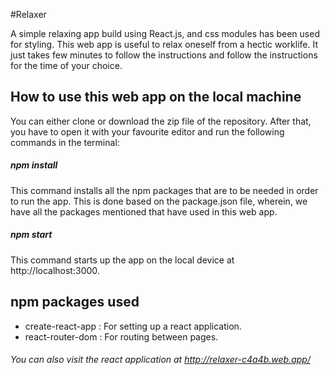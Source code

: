 #Relaxer

A simple relaxing app build using React.js, and css modules has been used for styling. This web app is useful to relax oneself from a hectic worklife. It just takes few minutes to follow the instructions and follow the instructions for the time of your choice.

## How to use this web app on the local machine

You can either clone or download the zip file of the repository. After that, you have to open it with your favourite editor and run the following commands in the terminal:

##### npm install

This command installs all the npm packages that are to be needed in order to run the app. This is done based on the package.json file, wherein, we have all the packages mentioned that have used in this web app. 

##### npm start

This command starts up the app on the local device at http://localhost:3000.

## npm packages used
- create-react-app : For setting up a react application.
- react-router-dom : For routing between pages.

###### You can also visit the react application at http://relaxer-c4a4b.web.app/
